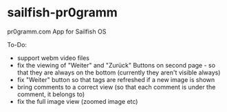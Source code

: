 # sailfish-pr0gramm
pr0gramm.com App for Sailfish OS

To-Do:
- support webm video files
- fix the viewing of "Weiter" and "Zurück" Buttons on second page - so that they are always on the bottom (currently they aren't visible always)
- fix "Weiter" button so that tags are refreshed if a new image is shown
- bring comments to a correct view (so that each comment is under the comment, it belongs to)
- fix the full image view (zoomed image etc)
